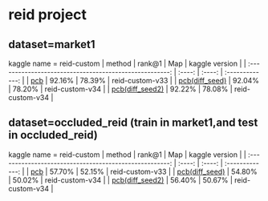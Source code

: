
# reid project 

## dataset=market1
kaggle name = reid-custom
|                         method                          | rank@1 |  Map   | kaggle version  |
| :-----------------------------------------------------: | :----: | :----: | :-------------: |
|             [pcb](project_result/pcb.ipynb)             | 92.16% | 78.39% | reid-custom-v33 |
|  [pcb(diff_seed)](project_result/pcb(diff_seed).ipynb)  | 92.04% | 78.20% | reid-custom-v34 |
| [pcb(diff_seed2)](project_result/pcb(diff_seed2).ipynb) | 92.22% | 78.08% | reid-custom-v34 |


##  dataset=occluded_reid (train in market1,and test in occluded_reid)
kaggle name = reid-custom
|                         method                          | rank@1 |  Map   | kaggle version  |
| :-----------------------------------------------------: | :----: | :----: | :-------------: |
|             [pcb](project_result/pcb.ipynb)             | 57.70% | 52.15% | reid-custom-v33 |
|  [pcb(diff_seed)](project_result/pcb(diff_seed).ipynb)  | 54.80% | 50.02% | reid-custom-v34 |
| [pcb(diff_seed2)](project_result/pcb(diff_seed2).ipynb) | 56.40% | 50.67% | reid-custom-v34 |
